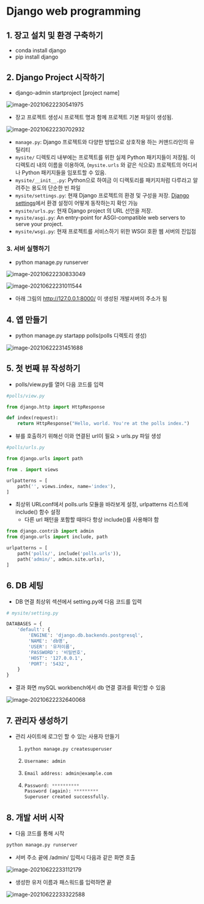 # Django web programming



## 1. 장고 설치 및 환경 구축하기

- conda install django
- pip install django



## 2. Django Project 시작하기

- django-admin startproject [project name]

![image-20210622230541975](Django.assets/image-20210622230541975.png)

- 장고 프로젝트 생성시 프로젝트 명과 함께 프로젝트 기본 파일이 생성됨.

![image-20210622230702932](Django.assets/image-20210622230702932.png)

- `manage.py`: Django 프로젝트와 다양한 방법으로 상호작용 하는 커맨드라인의 유틸리티
- `mysite/` 디렉토리 내부에는 프로젝트를 위한 실제 Python 패키지들이 저장됨. 이 디렉토리 내의 이름을 이용하여, (`mysite.urls` 와 같은 식으로) 프로젝트의 어디서나 Python 패키지들을 임포트할 수 있음.
- `mysite/__init__.py`: Python으로 하여금 이 디렉토리를 패키지처럼 다루라고 알려주는 용도의 단순한 빈 파일
- `mysite/settings.py`: 현재 Django 프로젝트의 환경 및 구성을 저장. [Django settings](https://docs.djangoproject.com/ko/3.2/topics/settings/)에서 환경 설정이 어떻게 동작하는지 확인 가능
- `mysite/urls.py`: 현재 Django project 의 URL 선언을 저장. 
- `mysite/asgi.py`: An entry-point for ASGI-compatible web servers to serve your project. 
- `mysite/wsgi.py`: 현재 프로젝트를 서비스하기 위한 WSGI 호환 웹 서버의 진입점

### 3. 서버 실행하기

- python manage.py runserver

![image-20210622230833049](Django.assets/image-20210622230833049.png)

![image-20210622231011544](Django.assets/image-20210622231011544.png)

- 아래 그림의 http://127.0.0.1:8000/ 이 생성된 개발서버의 주소가 됨



## 4. 앱 만들기

- python manage.py startapp polls(polls 디렉토리 생성)

![image-20210622231451688](Django.assets/image-20210622231451688.png)

## 5. 첫 번째 뷰 작성하기

- polls/view.py를 열어 다음 코드를 입력

```python
#polls/view.py

from django.http import HttpResponse

def index(request):
	return HttpResponse("Hello, world. You're at the polls index.")
```



- 뷰를 호출하기 위해선 이와 연결된 url이 필요 > urls.py 파일 생성

```python
#polls/urls.py

from django.urls import path

from . import views

urlpatterns = [
    path('', views.index, name='index'),
]

```



- 최상위 URLconf에서 polls.urls 모듈을 바라보게 설정, urlpatterns 리스트에 include() 함수 설정
  - 다른 url 패턴을 포함할 때마다 항상 include()를 사용해야 함

```python
from django.contrib import admin
from django.urls import include, path

urlpatterns = [
    path('polls/', include('polls.urls')),
    path('admin/', admin.site.urls),
]
```



## 6. DB 세팅

- DB 연결 최상위 섹션에서 setting.py에 다음 코드를 입력

```python
# mysite/setting.py

DATABASES = {
    'default': {
        'ENGINE': 'django.db.backends.postgresql',
        'NAME': 'db명',
        'USER': '유저이름',
        'PASSWORD': '비밀번호',
        'HOST': '127.0.0.1',
        'PORT': '5432',
    }
}
```

- 결과 화면 mySQL workbench에서 db 연결 결과를 확인할 수 있음

![image-20210622232640068](Django.assets/image-20210622232640068.png)

## 7. 관리자 생성하기

- 관리 사이트에 로그인 할 수 있는 사용자 만들기

  1. ```python
     python manage.py createsuperuser
     ```

  2. ```python
     Username: admin
     ```

  3. ```python
     Email address: admin@example.com
     ```

  4. ```python
     Password: **********
     Password (again): *********
     Superuser created successfully.
     ```

     

## 8. 개발 서버 시작

- 다음 코드를 통해 시작

```python
python manage.py runserver
```

- 서버 주소 끝에 /admin/ 입력시 다음과 같은 화면 호출

![image-20210622233112179](Django.assets/image-20210622233112179.png)

- 생성한 유저 이름과 패스워드를 입력하면 끝

![image-20210622233322588](Django.assets/image-20210622233322588.png)